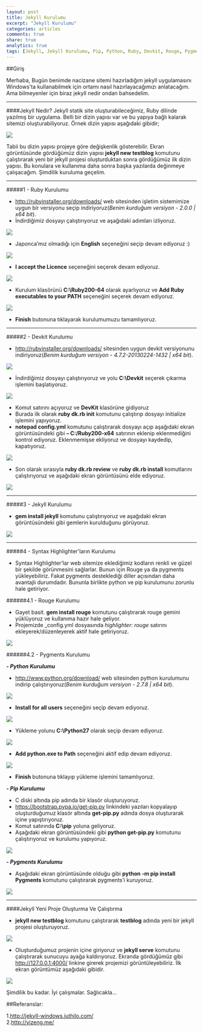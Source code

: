 ```yaml
---
layout: post
title: Jekyll Kurulumu
excerpt: "Jekyll Kurulumu"
categories: articles
comments: true
share: true
analytics: true
tags: [Jekyll, Jekyll Kurulumu, Pip, Python, Ruby, Devkit, Rouge, Pygments]
---
```


##Giriş

Merhaba,
Bugün benimde nacizane sitemi hazırladığım jekyll uygulamasını Windows'ta kullanabilmek için ortamı nasıl hazırlayacağımızı anlatacağım. 
Ama bilmeyenler için biraz jekyll nedir ondan bahsedelim.

---

####Jekyll Nedir?
Jekyll statik site oluşturabileceğimiz, Ruby dilinde yazılmış bir uygulama. Belli bir dizin yapısı var ve bu yapıya bağlı kalarak sitemizi oluşturabiliyoruz. 
Örnek dizin yapısı aşağıdaki gibidir;

![](../../images/2016-01-20-JekyllInstallation/1.png)

Tabii bu dizin yapısı projeye göre değişkenlik gösterebilir. Ekran görüntüsünde gördüğümüz dizin yapısı **jekyll new testblog** komutunu çalıştırarak
yeni bir jekyll projesi oluşturduktan sonra gördüğümüz ilk dizin yapısı. Bu konulara ve kullanıma daha sonra başka yazılarda değinmeye çalışacağım. Şimdilik
kuruluma geçelim.

---

#####1 - Ruby Kurulumu

-	<http://rubyinstaller.org/downloads/> web sitesinden işletim sistemimize uygun bir versiyonu seçip indiriyoruz(*Benim kurduğum versiyon - 2.0.0 | x64 bit*).
-	İndirdiğimiz dosyayı çalıştırıyoruz ve aşağıdaki adımları izliyoruz.

![](../../images/2016-01-20-JekyllInstallation/2.png)

-	Japonca’mız olmadığı için **English** seçeneğini seçip devam ediyoruz :)

![](../../images/2016-01-20-JekyllInstallation/3.png)

-	**I accept the Licence** seçeneğini seçerek devam ediyoruz.

![](../../images/2016-01-20-JekyllInstallation/4.png)

-	Kurulum klasörünü **C:\Ruby200-64** olarak ayarlıyoruz ve **Add Ruby executables to your PATH** seçeneğini seçerek devam ediyoruz.

![](../../images/2016-01-20-JekyllInstallation/5.png)

-	**Finish** butonuna tıklayarak kurulumumuzu tamamlıyoruz.

---

#####2 - Devkit Kurulumu

-	<http://rubyinstaller.org/downloads/>  sitesinden uygun devkit versiyonunu indiriyoruz(*Benim kurduğum versiyon - 4.7.2-20130224-1432 | x64 bit*).

![](../../images/2016-01-20-JekyllInstallation/6.png)

-	İndirdiğimiz dosyayı çalıştırıyoruz ve yolu **C:\Devkit** seçerek çıkarma işlemini başlatıyoruz.

![](../../images/2016-01-20-JekyllInstallation/7.png)


-	Komut satırını açıyoruz ve **DevKit** klasörüne gidiyoruz
-	Burada ilk olarak **ruby dk.rb init** komutunu çalıştırıp dosyayı initialize işlemini yapıyoruz.
-	**notepad config.yml** komutunu çalıştırarak dosyayı açıp aşağıdaki ekran görüntüsündeki gibi **– C:/Ruby200-x64** satırının eklenip eklenmediğini kontrol ediyoruz. 
Eklenmemişse ekliyoruz ve dosyayı kaydedip, kapatıyoruz.

![](../../images/2016-01-20-JekyllInstallation/8.png)

-	Son olarak sırasıyla **ruby dk.rb review** ve **ruby dk.rb install** komutlarını çalıştırıyoruz ve aşağıdaki ekran görüntüsünü elde ediyoruz.

![](../../images/2016-01-20-JekyllInstallation/9.png)

---

#####3 - Jekyll Kurulumu

-	**gem install jekyll** komutunu çalıştırıyoruz ve aşağıdaki ekran görüntüsündeki gibi gemlerin kurulduğunu görüyoruz.

![](../../images/2016-01-20-JekyllInstallation/10.png)

---

#####4 - Syntax Highlighter'ların Kurulumu

-	Syntax Highlighter’lar web sitemize eklediğimiz kodların renkli ve güzel bir şekilde görünmesini sağlarlar. 
Bunun için Rouge ya da pygments yükleyebiliriz. Fakat pygments desteklediği diller açısından daha avantajlı durumdadır. 
Bununla birlikte python ve pip kurulumunu zorunlu hale getiriyor.

######4.1 - Rouge Kurulumu

-	Gayet basit. **gem install rouge** komutunu çalıştırarak rouge gemini yüklüyoruz ve kullanıma hazır hale geliyor.
-	Projemizde _config.yml dosyasında *highlighter: rouge* satırını ekleyerek/düzenleyerek aktif hale getiriyoruz.

![](../../images/2016-01-20-JekyllInstallation/11.png)

######4.2 - Pygments Kurulumu

***- Python Kurulumu***

-	<http://www.python.org/download/> web sitesinden python kurulumunu indirip çalıştırıyoruz(*Benim kurduğum versiyon - 2.7.8 | x64 bit*).

![](../../images/2016-01-20-JekyllInstallation/12.png)

-	**Install for all users** seçeneğini seçip devam ediyoruz.

![](../../images/2016-01-20-JekyllInstallation/13.png)

-	Yükleme yolunu **C:\Python27** olarak seçip devam ediyoruz.

![](../../images/2016-01-20-JekyllInstallation/14.png)

-	**Add python.exe to Path** seçeneğini aktif edip devam ediyoruz.

![](../../images/2016-01-20-JekyllInstallation/15.png)

-	**Finish** butonuna tıklayıp yükleme işlemini tamamlıyoruz.

***- Pip Kurulumu***

-	C diski altında pip adında bir klasör oluşturuyoruz.
-	<https://bootstrap.pypa.io/get-pip.py> linkindeki yazıları kopyalayıp  oluşturduğumuz klasör altında **get-pip.py** adında dosya oluşturarak içine yapıştırıyoruz.
-	Komut satırında **C:\pip** yoluna geliyoruz.
-	Aşağıdaki ekran görüntüsündeki gibi **python get-pip.py** komutunu çalıştırıyoruz ve kurulumu yapıyoruz. 

![](../../images/2016-01-20-JekyllInstallation/16.png)

***- Pygments Kurulumu***

-	Aşağıdaki ekran görüntüsünde olduğu gibi **python -m pip install Pygments** komutunu çalıştırarak pygments’i kuruyoruz.

![](../../images/2016-01-20-JekyllInstallation/17.png)

---

####Jekyll Yeni Proje Oluşturma Ve Çalıştırma

-	**jekyll new testblog** komutunu çalıştırarak **testblog** adında yeni bir jekyll projesi oluşturuyoruz.

![](../../images/2016-01-20-JekyllInstallation/18.png)

-	Oluşturduğumuz projenin içine giriyoruz ve **jekyll serve** komutunu çalıştırarak sunucuyu ayağa kaldırıyoruz. 
Ekranda gördüğümüz gibi http://127.0.0.1:4000/ linkine girerek projemizi görüntüleyebiliriz. İlk ekran görüntümüz aşağıdaki gibidir.

![](../../images/2016-01-20-JekyllInstallation/19.png)

Şimdilik bu kadar. İyi çalışmalar. Sağlıcakla...

##Referanslar:

1.<http://jekyll-windows.juthilo.com/>  
2.<http://yizeng.me/>  
